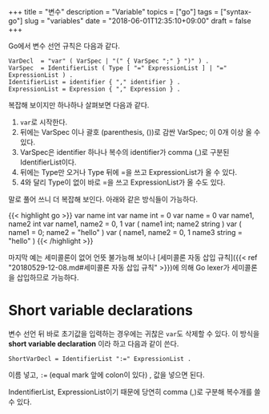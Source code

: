 +++
title = "변수"
description = "Variable"
topics = ["go"]
tags = ["syntax-go"]
slug = "variables"
date = "2018-06-01T12:35:10+09:00"
draft = false
+++

Go에서 변수 선언 규칙은 다음과 같다.

```
VarDecl  = "var" ( VarSpec | "(" { VarSpec ";" } ")" ) .
VarSpec  = IdentifierList ( Type [ "=" ExpressionList ] | "=" ExpressionList ) .
IdentifierList = identifier { "," identifier } .
ExpressionList = Expression { "," Expression } .
```

복잡해 보이지만 하나하나 살펴보면 다음과 같다.

1. `var`로 시작한다.
2. 뒤에는 VarSpec 이나 괄호 (parenthesis, ())로 감싼 VarSpec; 이 0개 이상 올 수 있다.
3. VarSpec은 identifier 하나나 복수의 identifier가 comma (,)로 구분된 IdentifierList이다.
4. 뒤에는 Type만 오거나 Type 뒤에 =을 쓰고 ExpressionList가 올 수 있다.
5. 4와 달리 Type이 없이 바로 =을 쓰고 ExpressionList가 올 수도 있다.

말로 풀어 쓰니 더 복잡해 보인다. 아래와 같은 방식들이 가능하다.

{{< highlight go >}}
var name int
var name int  = 0
var name = 0
var name1, name2 int
var name1, name2 = 0, 1
var ( name1 int; name2 string )
var ( name1 = 0; name2 = "hello" )
var (
	name1, name2 = 0, 1
	name3 string = "hello"
)
{{< /highlight >}}

마지막 예는 세미콜론이 없어 언뜻 불가능해 보이나 [세미콜론 자동 삽입 규칙]({{< ref "20180529-12-08.md#세미콜론 자동 삽입 규칙" >}})에 의해 Go lexer가 세미콜론을 삽입하므로 가능하다.

# Short variable declarations

변수 선언 뒤 바로 초기값을 입력하는 경우에는 귀찮은 `var`도 삭제할 수 있다. 이 방식을 **short variable declaration** 이라 하고 다음과 같이 쓴다.

```
ShortVarDecl = IdentifierList ":=" ExpressionList .
```

이름 넣고,  `:=` (equal mark 앞에 colon이 있다) , 값을 넣으면 된다.

IndentifierList, ExpressionList이기 때문에 당연히 comma (,)로 구분해 복수개를 쓸 수 있다.